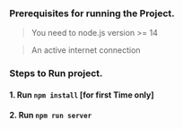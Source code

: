 ### Prerequisites for running the Project.

> You need to node.js version >= 14

> An active internet connection

### Steps to Run project.

#### 1. Run `npm install` [for first Time only]

#### 2. Run `npm run server`
